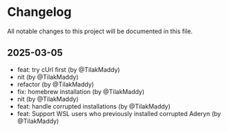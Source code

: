 # Changelog

All notable changes to this project will be documented in this file.

## 2025-03-05

* feat: try cUrl first (by @TilakMaddy)
* nit (by @TilakMaddy)
* refactor (by @TilakMaddy)
* fix: homebrew installation (by @TilakMaddy)
* nit (by @TilakMaddy)
* feat: handle corrupted installations (by @TilakMaddy)
* feat: Support WSL users who previously installed corrupted Aderyn (by @TilakMaddy)
